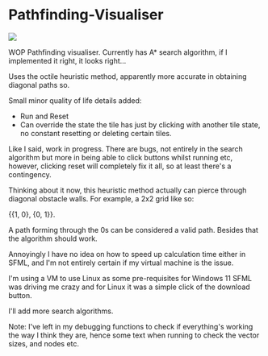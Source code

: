 # Pathfinding-Visualiser

![](https://github.com/ewerae/Pathfinding-Visualiser/blob/main/pathfinder.gif)

WOP Pathfinding visualiser. 
Currently has A* search algorithm, if I implemented it right, it looks right...

Uses the octile heuristic method, apparently more accurate in obtaining diagonal paths so.

Small minor quality of life details added:
- Run and Reset
- Can override the state the tile has just by clicking with another tile state, no constant resetting or deleting certain tiles.

Like I said, work in progress. There are bugs, not entirely in the search algorithm but more in being able to click buttons whilst running etc, however, clicking reset will completely fix it all, so at least there's a contingency.

Thinking about it now, this heuristic method actually can pierce through diagonal obstacle walls. For example, a 2x2 grid like so:

{{1, 0}, {0, 1}}. 

A path forming through the 0s can be considered a valid path. Besides that the algorithm should work. 

Annoyingly I have no idea on how to speed up calculation time either in SFML, and I'm not entirely certain if my virtual machine is the issue.

I'm using a VM to use Linux as some pre-requisites for Windows 11 SFML was driving me crazy and for Linux it was a simple click of the download button.

I'll add more search algorithms.

Note: I've left in my debugging functions to check if everything's working the way I think they are, hence some text when running to check the vector sizes, and nodes etc.

